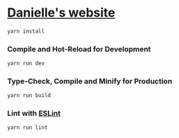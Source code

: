 # [Danielle's website](https://danielle-romaine.web.app/)

```sh
yarn install
```

### Compile and Hot-Reload for Development

```sh
yarn run dev
```

### Type-Check, Compile and Minify for Production

```sh
yarn run build
```

### Lint with [ESLint](https://eslint.org/)

```sh
yarn run lint
```
